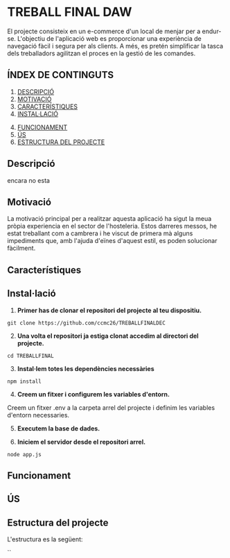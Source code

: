 
# TREBALL FINAL DAW 
El projecte consisteix en un e-commerce d'un local de menjar per a 
endur-se. L'objectiu de l'aplicació web es proporcionar una experiència de navegació 
fàcil i segura per als clients. 
A més, es pretén simplificar la tasca dels treballadors agilitzan el proces 
en la gestió de les comandes.

## ÍNDEX DE CONTINGUTS 
1. [DESCRIPCIÓ](#descripció)
2. [MOTIVACIÓ](#motivació)
2. [CARACTERÍSTIQUES](#característiques)
3. [INSTAL·LACIÓ](#instal·lació) 
<!-- el link de intal·lacio no redirigeix correctament -->
4. [FUNCIONAMENT](#funcionament)
5. [ÚS](#us)
6. [ESTRUCTURA DEL PROJECTE](#estructura-del-projecte)

## Descripció
encara no esta

## Motivació
La motivació principal per a realitzar aquesta aplicació ha sigut la meua pròpia
experiencia en el sector de l'hosteleria. Estos darreres messos, he estat
treballant com a cambrera i he viscut de primera mà alguns impediments
que, amb l'ajuda d'eïnes d'aquest estil, es poden solucionar fàcilment.

## Característiques


## Instal·lació
1. **Primer has de clonar el repositori del projecte al teu dispositiu.**

`git clone https://github.com/ccmc26/TREBALLFINALDEC`

2. **Una volta el repositori ja estiga clonat accedim al directori del projecte.**

`cd TREBALLFINAL`

3. **Instal·lem totes les dependències necessàries**

`npm install`

4. **Creem un fitxer i configurem les variables d'entorn.**

Creem un fitxer .env a la carpeta arrel del projecte i definim les variables
d'entorn necessaries.

5. **Executem la base de dades.**

6. **Iniciem el servidor desde el repositori arrel.**

`node app.js`

## Funcionament

## ÚS

## Estructura del projecte
L'estructura es la següent: 

``